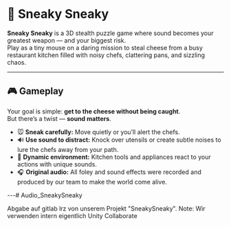 # 🧀 Sneaky Sneaky

**Sneaky Sneaky** is a 3D stealth puzzle game where sound becomes your greatest weapon — and your biggest risk.  
Play as a tiny mouse on a daring mission to steal cheese from a busy restaurant kitchen filled with noisy chefs, clattering pans, and sizzling chaos.

---

## 🎮 Gameplay

Your goal is simple: **get to the cheese without being caught**.  
But there’s a twist — **sound matters**.

- 🐭 **Sneak carefully:** Move quietly or you’ll alert the chefs.  
- 🔊 **Use sound to distract:** Knock over utensils or create subtle noises to lure the chefs away from your path.  
- 🍳 **Dynamic environment:** Kitchen tools and appliances react to your actions with unique sounds.  
- 🎧 **Original audio:** All foley and sound effects were recorded and produced by our team to make the world come alive.

---# Audio_SneakySneaky

Abgabe auf gitlab lrz von unserem Projekt "SneakySneaky". Note: Wir verwenden intern eigentlich Unity Collaborate
